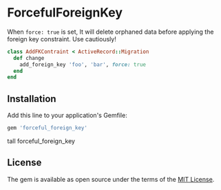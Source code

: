 # ForcefulForeignKey

When `force: true` is set, It will delete orphaned data before applying the foreign key constraint. Use cautiously!

```Ruby
class AddFKContraint < ActiveRecord::Migration
  def change
    add_foreign_key 'foo', 'bar', force: true
  end
end
```

## Installation

Add this line to your application's Gemfile:

```ruby
gem 'forceful_foreign_key'
```
tall forceful_foreign_key

## License

The gem is available as open source under the terms of the [MIT License](http://opensource.org/licenses/MIT).
